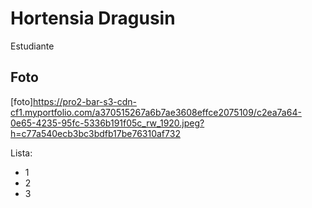 # Hortensia Dragusin
Estudiante
## Foto
[foto]https://pro2-bar-s3-cdn-cf1.myportfolio.com/a370515267a6b7ae3608effce2075109/c2ea7a64-0e65-4235-95fc-5336b191f05c_rw_1920.jpeg?h=c77a540ecb3bc3bdfb17be76310af732

Lista:
- 1
- 2
- 3
